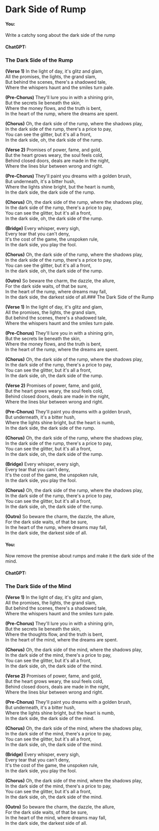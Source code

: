 # Dark Side of Rump

#### You:
Write a catchy song about the dark side of the rump

#### ChatGPT:
### The Dark Side of the Rump

**(Verse 1)**
In the light of day, it's glitz and glam,\
All the promises, the lights, the grand slam,\
But behind the scenes, there's a shadowed tale,\
Where the whispers haunt and the smiles turn pale.

**(Pre-Chorus)**
They'll lure you in with a shining grin,\
But the secrets lie beneath the skin,\
Where the money flows, and the truth is bent,\
In the heart of the rump, where the dreams are spent.

**(Chorus)**
Oh, the dark side of the rump, where the shadows play,\
In the dark side of the rump, there's a price to pay,\
You can see the glitter, but it's all a front,\
In the dark side, oh, the dark side of the rump.

**(Verse 2)**
Promises of power, fame, and gold,\
But the heart grows weary, the soul feels cold,\
Behind closed doors, deals are made in the night,\
Where the lines blur between wrong and right.

**(Pre-Chorus)**
They'll paint you dreams with a golden brush,\
But underneath, it's a bitter hush,\
Where the lights shine bright, but the heart is numb,\
In the dark side, the dark side of the rump.

**(Chorus)**
Oh, the dark side of the rump, where the shadows play,\
In the dark side of the rump, there's a price to pay,\
You can see the glitter, but it's all a front,\
In the dark side, oh, the dark side of the rump.

**(Bridge)**
Every whisper, every sigh,\
Every tear that you can't deny,\
It's the cost of the game, the unspoken rule,\
In the dark side, you play the fool.

**(Chorus)**
Oh, the dark side of the rump, where the shadows play,\
In the dark side of the rump, there's a price to pay,\
You can see the glitter, but it's all a front,\
In the dark side, oh, the dark side of the rump.

**(Outro)**
So beware the charm, the dazzle, the allure,\
For the dark side waits, of that be sure,\
In the heart of the rump, where dreams may fall,\
In the dark side, the darkest side of all.### The Dark Side of the Rump

**(Verse 1)**
In the light of day, it's glitz and glam,\
All the promises, the lights, the grand slam,\
But behind the scenes, there's a shadowed tale,\
Where the whispers haunt and the smiles turn pale.

**(Pre-Chorus)**
They'll lure you in with a shining grin,\
But the secrets lie beneath the skin,\
Where the money flows, and the truth is bent,\
In the heart of the rump, where the dreams are spent.

**(Chorus)**
Oh, the dark side of the rump, where the shadows play,\
In the dark side of the rump, there's a price to pay,\
You can see the glitter, but it's all a front,\
In the dark side, oh, the dark side of the rump.

**(Verse 2)**
Promises of power, fame, and gold,\
But the heart grows weary, the soul feels cold,\
Behind closed doors, deals are made in the night,\
Where the lines blur between wrong and right.

**(Pre-Chorus)**
They'll paint you dreams with a golden brush,\
But underneath, it's a bitter hush,\
Where the lights shine bright, but the heart is numb,\
In the dark side, the dark side of the rump.

**(Chorus)**
Oh, the dark side of the rump, where the shadows play,\
In the dark side of the rump, there's a price to pay,\
You can see the glitter, but it's all a front,\
In the dark side, oh, the dark side of the rump.

**(Bridge)**
Every whisper, every sigh,\
Every tear that you can't deny,\
It's the cost of the game, the unspoken rule,\
In the dark side, you play the fool.

**(Chorus)**
Oh, the dark side of the rump, where the shadows play,\
In the dark side of the rump, there's a price to pay,\
You can see the glitter, but it's all a front,\
In the dark side, oh, the dark side of the rump.

**(Outro)**
So beware the charm, the dazzle, the allure,\
For the dark side waits, of that be sure,\
In the heart of the rump, where dreams may fall,\
In the dark side, the darkest side of all.


#### You:
Now remove the premise about rumps and make it the dark side of the mind. 

#### ChatGPT:
### The Dark Side of the Mind

**(Verse 1)**
In the light of day, it's glitz and glam,\
All the promises, the lights, the grand slam,\
But behind the scenes, there's a shadowed tale,\
Where the whispers haunt and the smiles turn pale.

**(Pre-Chorus)**
They'll lure you in with a shining grin,\
But the secrets lie beneath the skin,\
Where the thoughts flow, and the truth is bent,\
In the heart of the mind, where the dreams are spent.

**(Chorus)**
Oh, the dark side of the mind, where the shadows play,\
In the dark side of the mind, there's a price to pay,\
You can see the glitter, but it's all a front,\
In the dark side, oh, the dark side of the mind.

**(Verse 2)**
Promises of power, fame, and gold,\
But the heart grows weary, the soul feels cold,\
Behind closed doors, deals are made in the night,\
Where the lines blur between wrong and right.

**(Pre-Chorus)**
They'll paint you dreams with a golden brush,\
But underneath, it's a bitter hush,\
Where the lights shine bright, but the heart is numb,\
In the dark side, the dark side of the mind.

**(Chorus)**
Oh, the dark side of the mind, where the shadows play,\
In the dark side of the mind, there's a price to pay,\
You can see the glitter, but it's all a front,\
In the dark side, oh, the dark side of the mind.

**(Bridge)**
Every whisper, every sigh,\
Every tear that you can't deny,\
It's the cost of the game, the unspoken rule,\
In the dark side, you play the fool.

**(Chorus)**
Oh, the dark side of the mind, where the shadows play,\
In the dark side of the mind, there's a price to pay,\
You can see the glitter, but it's all a front,\
In the dark side, oh, the dark side of the mind.

**(Outro)**
So beware the charm, the dazzle, the allure,\
For the dark side waits, of that be sure,\
In the heart of the mind, where dreams may fall,\
In the dark side, the darkest side of all.
